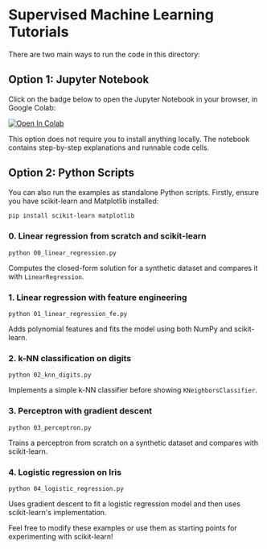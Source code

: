 # Supervised Machine Learning Tutorials

There are two main ways to run the code in this directory:

## Option 1: Jupyter Notebook

Click on the badge below to open the Jupyter Notebook in your browser, in Google Colab:

[![Open In Colab](https://colab.research.google.com/assets/colab-badge.svg)](https://colab.research.google.com/github/Girish-Krishnan/ECE-SIPP-Python-ML/blob/main/1_Supervised_ML/supervised_ml_tutorials.ipynb)

This option does not require you to install anything locally. The notebook contains step-by-step explanations and runnable code cells.

## Option 2: Python Scripts

You can also run the examples as standalone Python scripts. Firstly, ensure you have scikit-learn and Matplotlib installed:

```bash
pip install scikit-learn matplotlib
```

### 0. Linear regression from scratch and scikit-learn
`python 00_linear_regression.py`

Computes the closed-form solution for a synthetic dataset and compares it with `LinearRegression`.

### 1. Linear regression with feature engineering
`python 01_linear_regression_fe.py`

Adds polynomial features and fits the model using both NumPy and scikit-learn.

### 2. k-NN classification on digits
`python 02_knn_digits.py`

Implements a simple k-NN classifier before showing `KNeighborsClassifier`.

### 3. Perceptron with gradient descent
`python 03_perceptron.py`

Trains a perceptron from scratch on a synthetic dataset and compares with scikit-learn.

### 4. Logistic regression on Iris
`python 04_logistic_regression.py`

Uses gradient descent to fit a logistic regression model and then uses scikit-learn's implementation.

Feel free to modify these examples or use them as starting points for experimenting with scikit-learn!
